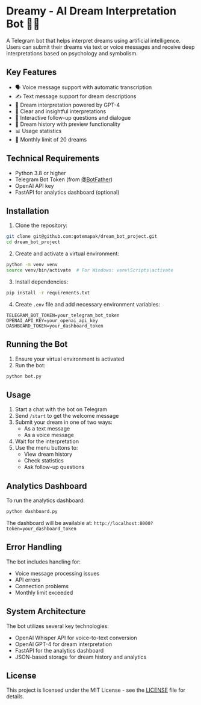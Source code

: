 # Dreamy - AI Dream Interpretation Bot 🌙✨

A Telegram bot that helps interpret dreams using artificial intelligence. Users can submit their dreams via text or voice messages and receive deep interpretations based on psychology and symbolism.

## Key Features

- 🗣 Voice message support with automatic transcription
- ✍️ Text message support for dream descriptions
- 🤖 Dream interpretation powered by GPT-4
- 🎯 Clear and insightful interpretations
- 💬 Interactive follow-up questions and dialogue
- 📖 Dream history with preview functionality
- 📊 Usage statistics
- 🔄 Monthly limit of 20 dreams

## Technical Requirements

- Python 3.8 or higher
- Telegram Bot Token (from [@BotFather](https://t.me/botfather))
- OpenAI API key
- FastAPI for analytics dashboard (optional)

## Installation

1. Clone the repository:
```bash
git clone git@github.com:gotemapak/dream_bot_project.git
cd dream_bot_project
```

2. Create and activate a virtual environment:
```bash
python -m venv venv
source venv/bin/activate  # For Windows: venv\Scripts\activate
```

3. Install dependencies:
```bash
pip install -r requirements.txt
```

4. Create `.env` file and add necessary environment variables:
```env
TELEGRAM_BOT_TOKEN=your_telegram_bot_token
OPENAI_API_KEY=your_openai_api_key
DASHBOARD_TOKEN=your_dashboard_token
```

## Running the Bot

1. Ensure your virtual environment is activated
2. Run the bot:
```bash
python bot.py
```

## Usage

1. Start a chat with the bot on Telegram
2. Send `/start` to get the welcome message
3. Submit your dream in one of two ways:
   - As a text message
   - As a voice message
4. Wait for the interpretation
5. Use the menu buttons to:
   - View dream history
   - Check statistics
   - Ask follow-up questions

## Analytics Dashboard

To run the analytics dashboard:
```bash
python dashboard.py
```
The dashboard will be available at: `http://localhost:8000?token=your_dashboard_token`

## Error Handling

The bot includes handling for:
- Voice message processing issues
- API errors
- Connection problems
- Monthly limit exceeded

## System Architecture

The bot utilizes several key technologies:
- OpenAI Whisper API for voice-to-text conversion
- OpenAI GPT-4 for dream interpretation
- FastAPI for the analytics dashboard
- JSON-based storage for dream history and analytics

## License

This project is licensed under the MIT License - see the [LICENSE](LICENSE) file for details. 